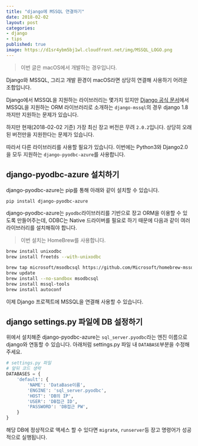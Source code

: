 ```yaml
---
title: "django에 MSSQL 연결하기"
date: 2018-02-02
layout: post
categories:
- django
- tips
published: true
image: https://d1sr4ybm5bj1wl.cloudfront.net/img/MSSQL_LOGO.png
---
```


> 이번 글은 macOS에서 개발하는 경우입니다.

Django와 MSSQL, 그리고 개발 환경이 macOS라면 상당히 연결해 사용하기 어려운 조합입니다.

Django에서 MSSQL을 지원하는 라이브러리는 몇가지 있지만 [Django 공식 문서](https://docs.djangoproject.com/en/2.0/ref/databases/#third-party-notes)에서 MSSQL을 지원하는 ORM 라이브러리로 소개하는 `django-mssql`의 경우 django 1.8까지만 지원하는 문제가 있습니다.

하지만 현재(2018-02-02 기준) 가장 최신 장고 버전은 무려 `2.0.2`입니다. 상당히 오래된 버전만을 지원한다는 문제가 있습니다.

따라서 다른 라이브러리를 사용할 필요가 있습니다. 이번에는 Python3와 Django2.0을 모두 지원하는 `django-pyodbc-azure`를 사용합니다.

## django-pyodbc-azure 설치하기

django-pyodbc-azure는 pip를 통해 아래와 같이 설치할 수 있습니다.

```bash
pip install django-pyodbc-azure
```

django-pyodbc-azure는 `pyodbc`라이브러리를 기반으로 장고 ORM을 이용할 수 있도록 만들어주는데, ODBC는 Native 드라이버를 필요로 하기 때문에 다음과 같이 여러 라이브러리를 설치해줘야 합니다.

> 이번 설치는 HomeBrew를 사용합니다.

```bash
brew install unixodbc
brew install freetds --with-unixodbc

brew tap microsoft/msodbcsql https://github.com/Microsoft/homebrew-mssql-release
brew update
brew install --no-sandbox msodbcsql
brew install mssql-tools
brew install autoconf
```

이제 Django 프로젝트에 MSSQL을 연결해 사용할 수 있습니다.

## django settings.py 파일에 DB 설정하기

위에서 설치해준 django-pyodbc-azure는 `sql_server.pyodbc`라는 엔진 이름으로 django와 연동할 수 있습니다. 아래처럼 settings.py 파일 내 `DATABASE`부분을 수정해주세요.

```python
# settings.py 파일
# 앞뒤 코드 생략
DATABASES = {
    'default': {
        'NAME': 'DataBase이름',
        'ENGINE': 'sql_server.pyodbc',
        'HOST': 'DB의 IP',
        'USER': 'DB접근 ID',
        'PASSWORD': 'DB접근 PW',
    }
}
```

해당 DB에 정상적으로 액세스 할 수 있다면 `migrate`, `runserver`등 장고 명령어가 성공적으로 실행됩니다.
